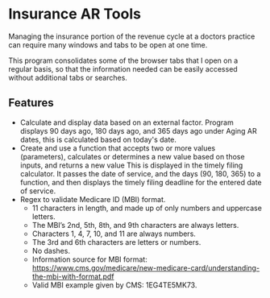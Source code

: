 # Insurance AR Tools
Managing the insurance portion of the revenue cycle at a doctors practice can require many windows and tabs to be open at one time. 

This program consolidates some of the browser tabs that I open on a regular basis, so that the information needed can be easily accessed without additional tabs or searches.

## Features
* Calculate and display data based on an external factor.
    Program displays 90 days ago, 180 days ago, and 365 days ago under Aging AR dates, this is calculated based on today's date.
* Create and use a function that accepts two or more values (parameters), calculates or determines a new value based on those inputs, and returns a new value
    This is displayed in the timely filing calculator. It passes the date of service, and the days (90, 180, 365) to a function, and then displays the timely filing deadline for the entered date of service.
* Regex to validate Medicare ID (MBI) format. 
    * 11 characters in length, and made up of only numbers and uppercase letters.
    * The MBI’s 2nd, 5th, 8th, and 9th characters are always letters.
    * Characters 1, 4, 7, 10, and 11 are always numbers.
    * The 3rd and 6th characters are letters or numbers.
    * No dashes.
    * Information source for MBI format: https://www.cms.gov/medicare/new-medicare-card/understanding-the-mbi-with-format.pdf
    * Valid MBI example given by CMS: 1EG4TE5MK73. 

